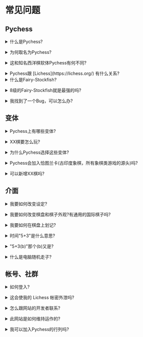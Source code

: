 # 常见问题

## Pychess

<details><summary>什么是Pychess?</summary>

Pychess是一个提供各种象棋类变体的网站，包括各地的传统象棋与现代较新的变体。
  
请参阅 [关于](https://www.pychess.org/about).</details>

<details><summary>为何取名为Pychess?</summary>

因为此网站是以Python写成。 </details>

<details><summary>这和知名西洋棋软体Pychess有何不同?</summary>

两者都致力于象棋变体，且开发者是同一人([gbtami](https://www.github.com/gbtami))。然而， 两者的共通性只到这里，此网站的全名其实是「Pychess Variants」，但常常简称 Pychess。
  
该软体的网站在[这里](https://pychess.github.io/)</details>

<details><summary>Pychess跟 [Lichess](https://lichess.org/) 有什么关系?</summary>

Pychess网页的设计受到 Lichess 的影响，然而 Pychess 与 Lichess 并没有官方的关系。但 Pychess 使用 Lichess 的使用者帐号以方便管理。
</details>

<details><summary>什么是Fairy-Stockfish?</summary>

Stockfish是最强的西洋棋软体之一，而 [Fairy-Stockfish](https://github.com/ianfab/Fairy-Stockfish)是由[Ianfab](https://www.github.com/ianfab)改良Stockfish而成，将其扩展到各种象棋类变体。 </details>

<details><summary>8级的Fairy-Stockfish就是最强的吗?</summary>

这是**网站**上最强的等级,但并不是Fairy-Stockfish的最高水平。要达到最高水平需要更多的计算量与时间，而Pychess上的Fairy-Stockfish被限制在几秒内就要完成移动。 </details>

<details><summary>我找到了一个Bug，可以怎么办?</summary>

你可以在github上发表[issue](https://github.com/gbtami/pychess-variants/issues/new)，毕竟我们所有的工作都在github上进行。
  
如果可以的话，请尽可能附上网址与详细说明。如果你不会用github，你可以在我们的Discord伺服器上发布，就会有人将其放上去。 </details>

## 变体

<details><summary>Pychess上有哪些变体?</summary>

请参阅[变体页面](https://www.pychess.org/variants).</details>

<details><summary>XX棋要怎么玩?</summary>

请参阅[变体页面](https://www.pychess.org/variants).同时，也可以在下棋时点选左上角该棋类的名称，就会前往该棋类的介绍页面。 </details>

<details><summary>为什么Pychess选择这些变体?</summary>

通常会加入各地流行的传统棋类，也有加入一些较常见的西洋棋变体和Pychess玩家发明的变体。然而，也还有一些变体没有被加进去。 Pychess 依靠 Fairy-Stockfish 的支援， 我们的程式码也是由它来运作，因此不被Fairy-Stockfish支援的变体是不会被放上来的。 </details>

<details><summary>Pychess会加入恰图兰卡(古印度象棋，所有象棋类游戏的源头)吗?</summary>

真正的恰图兰卡已经失传了，而且尚有许多十分相似的变体(例如:泰国象棋)，因此不会加入。如果你想玩，可以去其他有支援的网站。 </details>

<details><summary>可以新增XX棋吗?</summary>

这要看该棋是否有足够的受欢迎度。当然如果Fairy-Stockfish不能支援也就不可能.你也可以直接在我们的Discord和github上问问。 </details>

## 介面

<details><summary>我要如何改变设定?</summary>

点选右上角齿轮状按扭(使用者名称旁边)并点选 "棋盘配置".</details>

<details><summary>我要如何改变棋盘和棋子外观?有通用的国际棋子吗?</summary>

同上，点选"棋盘设定"。所有的亚洲变体都有国际棋子。 </details>

<details><summary>我要如何在棋盘上划记?</summary>

点右键可以在目标棋子上划圈，拖弋可以产生箭头。预设都是绿色的，你可以按Shift或Ctrl来改成红色，而按Alt则会变蓝。 </details>

<details><summary>时间"5+3"是什么意思?</summary>

这些是游戏时间设置，"5+3" 代表每人有 5 *分钟*, 每动一步则加 3 *秒*。你也当然也可以自由设定游戏计时。 </details>

<details><summary>"5+3(b)"那个(b)又是?</summary>

b 代表倒数计时，这与加时不同，只有特定变体会有(例如:日本将棋和韩国将棋)。当双方的时间用完时(在此范例里是五分钟)，双方每步就只剩下倒数计时的时间可以动子。在此范例中，就是每步3秒。通常倒数计时是10秒或30秒。 </details>

<details><summary>什么是电脑随机走子?</summary>

电脑随机走子是让电脑随机移动的模式，主要是用来让玩家熟悉游戏规则。之后会建议与Fairy-Stockfish (就算是比较低等级的)对奕以增进棋感。 </details>

## 帐号、社群

<details><summary>如何登入?</summary>

你要有一个 Lichess 帐号。如果你没有，请至 [Lichess](https://lichess.org/signup)注册。 </details>

<details><summary>这会使我的 Lichess 帐密外泄吗?</summary>

不可能! 这是基于 OAuth 协定且你的密码不会给予 Pychess, 就像你可以用你Google的帐号登入其他网站一样。 </details>

<details><summary>怎么跟网站的开发者联系?</summary>

你可以试试大厅的聊天功能，虽然他们可能不会随时上线。更好的方式是用[Discord](https://discord.gg/aPs8RKr)，通常都会看得到。 </details>

<details><summary>此网站是如何维持运作的?</summary>

全靠赞助 Donate ! 你也可以[成为赞助者](https://www.pychess.org/patron) 来支持我们并让Pychess网站改更好!</details>

<details><summary>我可以加入Pychess的行列吗?</summary>

当然! Pychess 完全开源，在[Github](https://github.com/gbtami/pychess-variants)上你可以尽情创作修改，也可以加入我们[Discord](https://discord.gg/aPs8RKr)来和大家一起合作!</details>